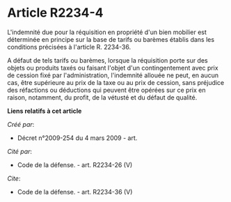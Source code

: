 # Article R2234-4

L'indemnité due pour la réquisition en propriété d'un bien mobilier est déterminée en principe sur la base de tarifs ou
barèmes établis dans les conditions précisées à l'article R. 2234-36.

A défaut de tels tarifs ou barèmes, lorsque la réquisition porte sur des objets ou produits taxés ou faisant l'objet d'un
contingentement avec prix de cession fixé par l'administration, l'indemnité allouée ne peut, en aucun cas, être supérieure au
prix de la taxe ou au prix de cession, sans préjudice des réfactions ou déductions qui peuvent être opérées sur ce prix en
raison, notamment, du profit, de la vétusté et du défaut de qualité.

**Liens relatifs à cet article**

_Créé par_:

  - Décret n°2009-254 du 4 mars 2009 - art.

_Cité par_:

  - Code de la défense. - art. R2234-26 (V)

_Cite_:

  - Code de la défense. - art. R2234-36 (V)
